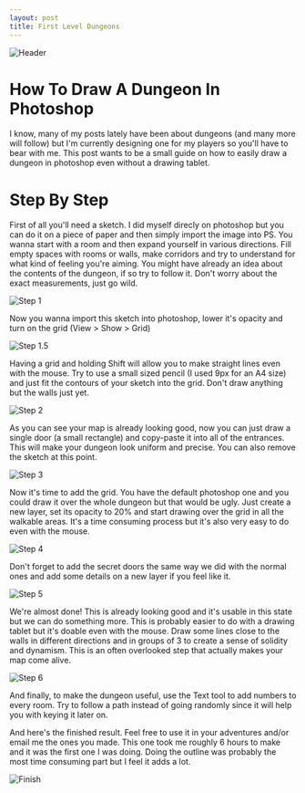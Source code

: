 ```yaml
---
layout: post
title: First Level Dungeons
---
```


![Header](https://i.imgur.com/kCmsagW.png)

# How To Draw A Dungeon In Photoshop
I know, many of my posts lately have been about dungeons (and many more will follow) but I'm currently designing one for my players so you'll have to bear with me. This post wants to be a small guide on how to easily draw a dungeon in photoshop even without a drawing tablet.

# Step By Step
First of all you'll need a sketch. I did myself direcly on photoshop but you can do it on a piece of paper and then simply import the image into PS. You wanna start with a room and then expand yourself in various directions. Fill empty spaces with rooms or walls, make corridors and try to understand for what kind of feeling you're aiming. You might have already an idea about the contents of the dungeon, if so try to follow it. Don't worry about the exact measurements, just go wild.

![Step 1](/images/map/step1.png)

Now you wanna import this sketch into photoshop, lower it's opacity and turn on the grid (View > Show > Grid)

![Step 1.5](https://i.imgur.com/F67Y86T.png)

Having a grid and holding Shift will allow you to make straight lines even with the mouse. Try to use a small sized pencil (I used 9px for an A4 size) and just fit the contours of your sketch into the grid. Don't draw anything but the walls just yet.

![Step 2](/images/map/step2.png)

As you can see your map is already looking good, now you can just draw a single door (a small rectangle) and copy-paste it into all of the entrances. This will make your dungeon look uniform and precise. You can also remove the sketch at this point.

![Step 3](/images/map/step3.png)

Now it's time to add the grid. You have the default photoshop one and you could draw it over the whole dungeon but that would be ugly. Just create a new layer, set its opacity to 20% and start drawing over the grid in all the walkable areas. It's a time consuming process but it's also very easy to do even with the mouse.

![Step 4](/images/map/step4.png)

Don't forget to add the secret doors the same way we did with the normal ones and add some details on a new layer if you feel like it.

![Step 5](/images/map/step5.png)

We're almost done! This is already looking good and it's usable in this state but we can do something more. This is probably easier to do with a drawing tablet but it's doable even with the mouse. Draw some lines close to the walls in different directions and in groups of 3 to create a sense of solidity and dynamism. This is an often overlooked step that actually makes your map come alive. 

![Step 6](/images/map/step6.png)

And finally, to make the dungeon useful, use the Text tool to add numbers to every room. Try to follow a path instead of going randomly since it will help you with keying it later on.

And here's the finished result. Feel free to use it in your adventures and/or email me the ones you made. This one took me roughly 6 hours to make and it was the first one I was doing. Doing the outline was probably the most time consuming part but I feel it adds a lot.

![Finish](/images/map/finished.png)
